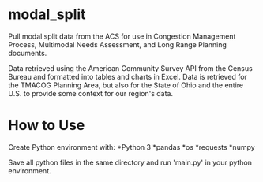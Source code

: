 # modal_split
Pull modal split data from the ACS for use in Congestion Management Process, Multimodal Needs Assessment, and Long Range Planning documents.

Data retrieved using the American Community Survey API from the Census Bureau and formatted into tables and charts in Excel. Data is retrieved for the TMACOG Planning Area, but also for the State of Ohio and the entire U.S. to provide some context for our region's data.

# How to Use
Create Python environment with:
*Python 3
*pandas
*os
*requests
*numpy

Save all python files in the same directory and run 'main.py' in your python environment.
